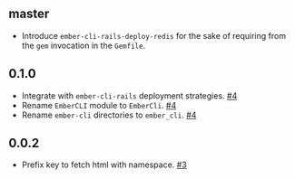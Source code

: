 master
------

* Introduce `ember-cli-rails-deploy-redis` for the sake of requiring from the
  `gem` invocation in the `Gemfile`.

0.1.0
-----

* Integrate with `ember-cli-rails` deployment strategies. [#4]
* Rename `EmberCLI` module to `EmberCli`. [#4]
* Rename `ember-cli` directories to `ember_cli`. [#4]

[#4]: https://github.com/seanpdoyle/ember-cli-rails-deploy-redis/pull/4

0.0.2
-----

* Prefix key to fetch html with namespace. [#3]

[#3]: https://github.com/seanpdoyle/ember-cli-rails-deploy-redis/pull/3
